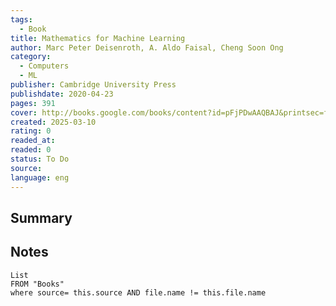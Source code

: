 ```yaml
---
tags:
  - Book
title: Mathematics for Machine Learning 
author: Marc Peter Deisenroth, A. Aldo Faisal, Cheng Soon Ong
category: 
  - Computers
  - ML
publisher: Cambridge University Press
publishdate: 2020-04-23
pages: 391
cover: http://books.google.com/books/content?id=pFjPDwAAQBAJ&printsec=frontcover&img=1&zoom=1&edge=curl&source=gbs_api
created: 2025-03-10
rating: 0
readed_at: 
readed: 0
status: To Do
source: 
language: eng
---
```

## Summary


## Notes
```dataview
List 
FROM "Books"
where source= this.source AND file.name != this.file.name
```